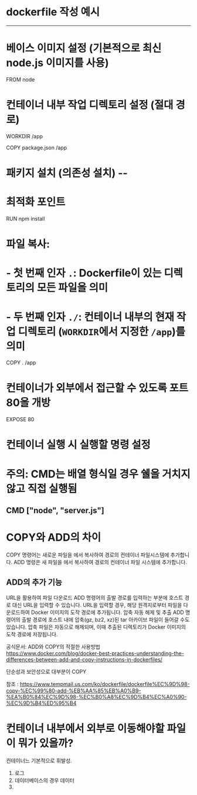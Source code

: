 


# dockerfile 작성 예시
---------------------
# 베이스 이미지 설정 (기본적으로 최신 node.js 이미지를 사용)
FROM node

# 컨테이너 내부 작업 디렉토리 설정 (절대 경로)
WORKDIR /app

COPY package.json /app

# 패키지 설치 (의존성 설치) --
# 최적화 포인트
RUN npm install

# 파일 복사: 
# - 첫 번째 인자 `.`: Dockerfile이 있는 디렉토리의 모든 파일을 의미
# - 두 번째 인자 `./`: 컨테이너 내부의 현재 작업 디렉토리 (`WORKDIR`에서 지정한 `/app`)를 의미
COPY . /app

# 컨테이너가 외부에서 접근할 수 있도록 포트 80을 개방
EXPOSE 80

# 컨테이너 실행 시 실행할 명령 설정
# 주의: CMD는 배열 형식일 경우 쉘을 거치지 않고 직접 실행됨
CMD ["node", "server.js"]
------------------------------------------

# COPY와 ADD의 차이 

COPY 명령어는 새로운 파일을 에서 복사하여 경로의 컨테이너 파일시스템에 추가합니다.
ADD 명령은 새 파일을 에서 복사하여 경로의 컨테이너 파일 시스템에 추가합니다.

## ADD의 추가 기능
URL을 활용하여 파일 다운로드
ADD 명령어의 출발 경로를 입력하는 부분에 호스트 경로 대신 URL을 입력할 수 있습니다.
URL을 입력할 경우, 해당 원격지로부터 파일을 다운로드하여 Docker 이미지의 도작 경로에 추가됩니다.
압축 자동 해제 및 추출
ADD 명령어의 출발 경로에 호스트 내에 압축(gz, bz2, xz)된 tar 아카이브 파일이 들어갈 수도 있습니다.
압축 파일은 자동으로 해제되며, 이때 추출된 디렉토리가 Docker 이미지의 도착 경로에 저장됩니다.

공식문서: ADD와 COPY의 적절한 사용방법
https://www.docker.com/blog/docker-best-practices-understanding-the-differences-between-add-and-copy-instructions-in-dockerfiles/


단순성과 보안성으로 대부분이 COPY 


참조 :
https://www.tempmail.us.com/ko/dockerfile/dockerfile%EC%9D%98-copy-%EC%99%80-add-%EB%AA%85%EB%A0%B9-%EA%B0%84%EC%9D%98-%EC%B0%A8%EC%9D%B4%EC%A0%90-%EC%9D%B4%ED%95%B4


# 컨테이너 내부에서 외부로 이동해야할 파일이 뭐가 있을까?

컨테이너느 기본적으로 휘발성.

1. 로그
2. 데이터베이스의 경우 데이터
3. 
